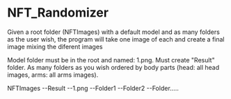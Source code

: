 # NFT_Randomizer
Given a root folder (NFTImages) with a default model and as many folders as the user wish, the program will take one image of each and create a final image mixing the diferent images

Model folder must be in the root and named: 1.png.
Must create "Result" folder.
As many folders as you wish ordered by body parts (head: all head images, arms: all arms images).

NFTImages
--Result
--1.png
--Folder1
--Folder2
--Folder.....
